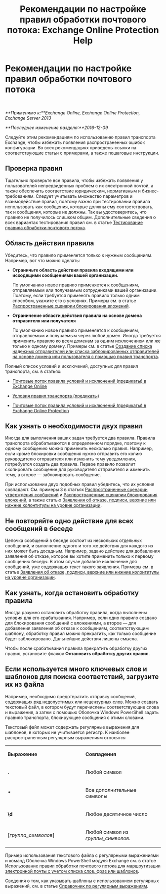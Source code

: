﻿---
title: 'Рекомендации по настройке правил обработки почтового потока: Exchange Online Protection Help'
TOCTitle: Рекомендации по настройке правил обработки почтового потока
ms:assetid: abd863c3-c0ce-42f3-9470-a573adc3cbba
ms:mtpsurl: https://technet.microsoft.com/ru-ru/library/Dn960147(v=EXCHG.150)
ms:contentKeyID: 65236545
ms.date: 05/23/2018
mtps_version: v=EXCHG.150
ms.translationtype: MT
---

# Рекомендации по настройке правил обработки почтового потока

 

_**Применимо к:**Exchange Online, Exchange Online Protection, Exchange Server 2013_

_**Последнее изменение раздела:**2016-12-09_

Следуйте этим рекомендациям по использованию правил транспорта Exchange, чтобы избежать появления распространенных ошибок конфигурации. Во всех рекомендациях приведены ссылки на соответствующие статьи с примерами, а также пошаговые инструкции.

## Проверка правил

Тщательно проверьте все правила, чтобы избежать появления у пользователей непредвиденных проблем с их электронной почтой, а также обеспечить соответствие юридическим, нормативным и бизнес-требованиям. Следует учитывать множество параметров и взаимодействие правил, поэтому важно при тестировании правила использовать как сообщения, которые должны ему соответствовать, так и сообщения, которые не должны. Так вы удостоверитесь, что правило не получилось слишком общим. Дополнительные сведения о всех вариантах тестирования правил см. в статье [Тестирование правила обработки почтового потока](test-a-mail-flow-rule-exchange-2013-help.md).

## Область действия правила

Убедитесь, что правило применяется только к нужным сообщениям. Например, вот что можно сделать:

  - **Ограничьте область действия правила входящими или исходящими сообщениями вашей организации.**
    
    По умолчанию новое правило применяется к сообщениям, отправляемым или получаемым сотрудниками вашей организации. Поэтому, если требуется применять правило только одним способом, укажите его в условиях. Примеры см. в статье [Распространенные сценарии блокирования вложений](common-attachment-blocking-scenarios-for-mail-flow-rules-exchange-2013-help.md).

  - **Ограничение области действия правила на основе домена отправителя или получателя**
    
    По умолчанию новое правило применяется к сообщениям, отправляемым и получаемым через любой домен. Иногда требуется применить правило ко всем доменам за одним исключением или же только к одному домену. Примеры см. в статье [Создание списка надежных отправителей или списка заблокированных отправителей на основе домена или пользователя с помощью правил транспорта](https://technet.microsoft.com/ru-ru/library/dn198251\(v=exchg.150\)).

Полный список условий и исключений, доступных для правил транспорта, см. в статьях:

  - [Почтовые поток правила условий и исключений (предикаты) в Exchange Online](https://technet.microsoft.com/ru-ru/library/jj919235\(v=exchg.150\))

  - [Условия правил транспорта (предикаты)](mail-flow-rule-conditions-and-exceptions-predicates-in-exchange-2013-exchange-2013-help.md)

  - [Почтовые поток правила условий и исключений (предикаты) в Exchange Online Protection](https://technet.microsoft.com/ru-ru/library/jj919234\(v=exchg.150\))

## Как узнать о необходимости двух правил

Иногда для выполнения ваших задач требуется два правила. Правила транспорта обрабатываются в определенном порядке, поэтому к одному сообщению можно применить несколько правил. Например, если кроме блокировки сообщения нужно отправить его копию руководителю отправителя или изменить тему уведомления, потребуется создать два правила. Первое правило позволит скопировать сообщение для руководителя отправителя и изменить тему, а второе — заблокировать сообщение.

При использовании двух подобных правил убедитесь, что их условия совпадают. См. примеры 3 в статьях [Распространенные сценарии утверждения сообщений](common-message-approval-scenarios-exchange-2013-help.md) и [Распространенные сценарии блокирования вложений](common-attachment-blocking-scenarios-for-mail-flow-rules-exchange-2013-help.md), а также статью [Заявления об отказе, подписи, верхние или нижние колонтитулы на уровне организации](organization-wide-disclaimers-signatures-footers-or-headers-exchange-online-help.md).

## Не повторяйте одно действие для всех сообщений в беседе

Цепочка сообщений в беседе состоит из нескольких отдельных сообщений, и выполнение одного и того же действия для каждого из них может быть досадным. Например, задано действие для добавления заявления об отказе, которое вы хотите применить только к первому сообщению беседы. В этом случае добавьте исключение для сообщений, уже содержащих текст такого заявления. Примеры см. в статье [Заявления об отказе, подписи, верхние или нижние колонтитулы на уровне организации](organization-wide-disclaimers-signatures-footers-or-headers-exchange-online-help.md).

## Как узнать, когда остановить обработку правила

Иногда разумно остановить обработку правила, когда выполнены условия для его срабатывания. Например, если одно правило создано для блокирования сообщений с вложениями, а второе — для добавления заявления об отказе к сообщениям, соответствующим шаблону, обработку правил можно прекратить, как только сообщение будет заблокировано. Дальнейшие действия лишены смысла.

Чтобы после срабатывания правила прекратить обработку других правил, установите флажок **Остановить обработку других правил**.

## Если используется много ключевых слов и шаблонов для поиска соответствий, загрузите их из файла

Например, необходимо предотвратить отправку сообщений, содержащих ряд недопустимых или нецензурных слов. Можно создать текстовый файл, в котором будут перечислены соответствующие слова и выражения, а затем с помощью Оболочка Windows PowerShell задать правило транспорта, блокирующее сообщения с этими словами.

Текстовый файл может содержать регулярные выражения для шаблонов, в которых не учитывается регистр. К наиболее распространенным регулярным выражениям относятся


<table>
<colgroup>
<col style="width: 50%" />
<col style="width: 50%" />
</colgroup>
<tbody>
<tr class="odd">
<td><p><strong>Выражение</strong></p></td>
<td><p><strong>Совпадения</strong></p></td>
</tr>
<tr class="even">
<td><p><strong>.</strong></p></td>
<td><p>Любой символ</p></td>
</tr>
<tr class="odd">
<td><p><strong>*</strong></p></td>
<td><p>Все дополнительные символы</p></td>
</tr>
<tr class="even">
<td><p><strong>\d</strong></p></td>
<td><p>Любое десятичное число</p></td>
</tr>
<tr class="odd">
<td><p>[<em>группа_символов</em>]</p></td>
<td><p>Любой символ из <em>группы_символов</em>.</p></td>
</tr>
</tbody>
</table>


Пример использования текстового файла с регулярными выражениями и команд Оболочка Windows PowerShell модуля Exchange см. в статье [Использование правил обработки почтового потока для маршрутизации электронной почты с учетом списка слов, фраз или шаблонов](use-mail-flow-rules-to-route-email-based-on-a-list-of-words-phrases-or-patterns-exchange-2013-help.md).

Сведения о том, как указывать шаблоны с использованием регулярных выражений, см. в статье [Справочник по регулярным выражениям](https://go.microsoft.com/fwlink/p/?linkid=532394).

